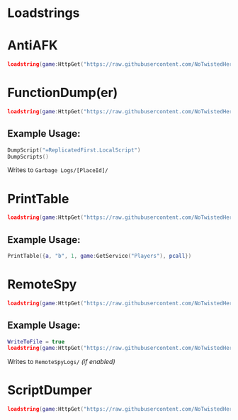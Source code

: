 # <b>Loadstrings</b>

# AntiAFK
```lua
loadstring(game:HttpGet("https://raw.githubusercontent.com/NoTwistedHere/Roblox/main/AntiAFK.lua"))()
```

# FunctionDump(er)
```lua
loadstring(game:HttpGet("https://raw.githubusercontent.com/NoTwistedHere/Roblox/main/FunctionDump.lua"))() --// Place the loadstring in your autoexec if you wish
```
## <b>Example Usage:</b>
```lua
DumpScript("=ReplicatedFirst.LocalScript")
DumpScripts()
```
Writes to `Garbage Logs/[PlaceId]/`

# PrintTable
```lua
loadstring(game:HttpGet("https://raw.githubusercontent.com/NoTwistedHere/Roblox/main/PrintTable.luau"))() --// Place the loadstring in your autoexec if you wish
```
## <b>Example Usage:</b>
```lua
PrintTable({a, "b", 1, game:GetService("Players"), pcall})
```

# RemoteSpy
```lua
loadstring(game:HttpGet("https://raw.githubusercontent.com/NoTwistedHere/Roblox/main/RemoteSpy.lua"))() --// Place the loadstring in your autoexec if you wish to spy :InvokeClient()
```
## <b>Example Usage:</b>
```lua
WriteToFile = true
loadstring(game:HttpGet("https://raw.githubusercontent.com/NoTwistedHere/Roblox/main/RemoteSpy.lua"))() --// Place the loadstring in your autoexec if you wish to spy :InvokeClient()
```
Writes to `RemoteSpyLogs/` *(if enabled)*

# ScriptDumper
```lua
loadstring(game:HttpGet("https://raw.githubusercontent.com/NoTwistedHere/Roblox/main/ScriptDumper.lua"))()
```
